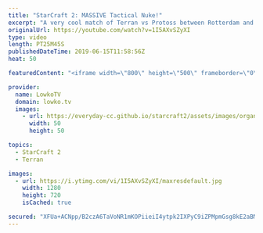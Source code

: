 ```yaml
---
title: "StarCraft 2: MASSIVE Tactical Nuke!"
excerpt: "A very cool match of Terran vs Protoss between Rotterdam and Drunkenboi. Subscribe for more videos: http://lowko.tv/youtube More StarCraft 2: https://youtu.be/EQ_JvXQFDEU  In this game we see the Protoss player focusing on a very cool unit composition. While a lot of Terran players struggle against Charge"
originalUrl: https://youtube.com/watch?v=1I5AXvSZyXI
type: video
length: PT25M45S
publishedDateTime: 2019-06-15T11:58:56Z
heat: 50

featuredContent: "<iframe width=\"800\" height=\"500\" frameborder=\"0\" src=\"https://www.youtube.com/embed/1I5AXvSZyXI\" allow=\"accelerometer; autoplay; encrypted-media; gyroscope; picture-in-picture\" allowfullscreen></iframe>"

provider:
  name: LowkoTV
  domain: lowko.tv
  images:
    - url: https://everyday-cc.github.io/starcraft2/assets/images/organizations/lowko.tv-50x50.jpg
      width: 50
      height: 50

topics:
  - StarCraft 2
  - Terran

images:
  - url: https://i.ytimg.com/vi/1I5AXvSZyXI/maxresdefault.jpg
    width: 1280
    height: 720
    isCached: true

secured: "XFUa+ACNpp/B2czA6TaVoNR1mKOPiieiI4ytpk2IXPyC9iZPMpmGsg8kE2aBMWPuVVSiiCovMNoBzUF9GBfSANV96Jzzbff2jfa3kyrsto0Kb1YGxWDRMWZrqLXSwyGta32AGq5HnDXCUI+tv+553lU37wQqGUOEK9PxUOEtNApyxAAMwq2Xc23l50VGKdEe2rGUHT96FQ5yfTFCSPSyWlFf7BiI33ufRQVc+cAT+jT667L9JLaZu7vSe92CWoatD7TG3/xorRBC04wWLjbFHOC9U8Huz8LgZ3nIaxjkpkWWXug9WaiqZ2K5mmzzcygwTwkCYGqCLDcl6kHKcuR8CYAugsB8jOr4/4LJ89Cuz+LPflcGKy7afc7Xtdcg/WVW7a5X9tMx+ciaDLVeh5ck2OSPgJbO2qfIshA0aeC683pjFvFoj8WvvhXX39xkijZl;ExSMkYZmaY2N1wmvMDb6GA=="
---
```


